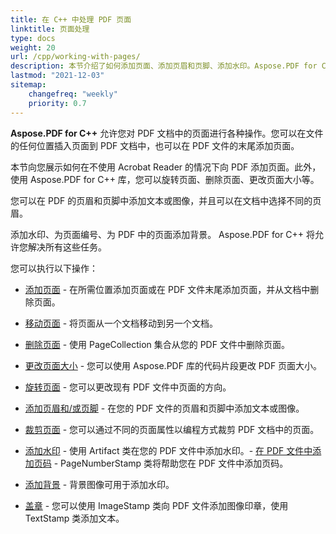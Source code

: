 ```yaml
---
title: 在 C++ 中处理 PDF 页面
linktitle: 页面处理
type: docs
weight: 20
url: /cpp/working-with-pages/
description: 本节介绍了如何添加页面、添加页眉和页脚、添加水印。Aspose.PDF for C++ 为您详细解释了这一主题的所有细节。
lastmod: "2021-12-03"
sitemap:
    changefreq: "weekly"
    priority: 0.7
---
```


**Aspose.PDF for C++** 允许您对 PDF 文档中的页面进行各种操作。您可以在文件的任何位置插入页面到 PDF 文档中，也可以在 PDF 文件的末尾添加页面。

本节向您展示如何在不使用 Acrobat Reader 的情况下向 PDF 添加页面。此外，使用 Aspose.PDF for C++ 库，您可以旋转页面、删除页面、更改页面大小等。

您可以在 PDF 的页眉和页脚中添加文本或图像，并且可以在文档中选择不同的页眉。

添加水印、为页面编号、为 PDF 中的页面添加背景。 Aspose.PDF for C++ 将允许您解决所有这些任务。

您可以执行以下操作：

- [添加页面](/pdf/cpp/add-pages/) - 在所需位置添加页面或在 PDF 文件末尾添加页面，并从文档中删除页面。
- [移动页面](/pdf/cpp/move-pages/) - 将页面从一个文档移动到另一个文档。
- [删除页面](/pdf/cpp/delete-pages/) - 使用 PageCollection 集合从您的 PDF 文件中删除页面。
- [更改页面大小](/pdf/cpp/change-page-size) - 您可以使用 Aspose.PDF 库的代码片段更改 PDF 页面大小。
- [旋转页面](/pdf/cpp/rotate-pages/) - 您可以更改现有 PDF 文件中页面的方向。
- [添加页眉和/或页脚](/pdf/cpp/add-headers-and-footers-of-pdf-file/) - 在您的 PDF 文件的页眉和页脚中添加文本或图像。
- [裁剪页面](/pdf/cpp/crop-pages/) - 您可以通过不同的页面属性以编程方式裁剪 PDF 文档中的页面。

- [添加水印](/pdf/cpp/add-watermarks/) - 使用 Artifact 类在您的 PDF 文件中添加水印。- [在 PDF 文件中添加页码](/pdf/cpp/add-page-number/) - PageNumberStamp 类将帮助您在 PDF 文件中添加页码。
- [添加背景](/pdf/cpp/add-backgrounds/) - 背景图像可用于添加水印。
- [盖章](/pdf/cpp/stamping/) - 您可以使用 ImageStamp 类向 PDF 文件添加图像印章，使用 TextStamp 类添加文本。